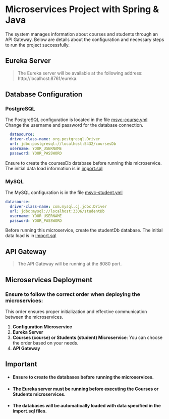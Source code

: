 # Microservices Project with Spring & Java

The system manages information about courses and students through an API Gateway. Below are details about the configuration and necessary steps to run the project successfully.

## Eureka Server
> The Eureka server will be available at the following address: http://localhost:8761/eureka.

## Database Configuration

### PostgreSQL

The PostgreSQL configuration is located in the file [msvc-course.yml](https://github.com/WilderVlz/Microservices-Architecture/blob/main/spring-microservices/microservice-config/src/main/resources/configurations/msvc-course.yml) Change the username and password for the database connection.

```yaml
  datasource:
  driver-class-name: org.postgresql.Driver
  url: jdbc:postgresql://localhost:5432/coursesDb
  username: YOUR_USERNAME
  password: YOUR_PASSWORD
```
 Ensure to create the coursesDb database before running this microservice. The initial data load information is in [import.sql](https://github.com/WilderVlz/Microservices-Architecture/blob/main/spring-microservices/microservice-course/src/main/resources/import.sql)

### MySQL

The MySQL configuration is in the file [msvc-student.yml](https://github.com/WilderVlz/Microservices-Architecture/blob/main/spring-microservices/microservice-config/src/main/resources/configurations/msvc-student.yml) 

```yaml
datasource:
  driver-class-name: com.mysql.cj.jdbc.Driver
  url: jdbc:mysql://localhost:3306/studentDb
  username: YOUR_USERNAME
  password: YOUR_PASSWORD
```
Before running this microservice, create the studentDb database. The initial data load is in [import.sql](https://github.com/WilderVlz/Microservices-Architecture/blob/main/spring-microservices/microservice-student/src/main/resources/import.sql)

## API Gateway
> The API Gateway will be running at the 8080 port.

## Microservices Deployment
### Ensure to follow the correct order when deploying the microservices:
This order ensures proper initialization and effective communication between the microservices.
1. **Configuration Microservice**
2. **Eureka Server**
3. **Courses (course) or Students (student) Microservice**: You can choose the order based on your needs.
4. **API Gateway**


## Important
-  #### Ensure to create the databases before running the microservices.
- #### The Eureka server must be running before executing the Courses or Students microservices.
- #### The databases will be automatically loaded with data specified in the import.sql files.
